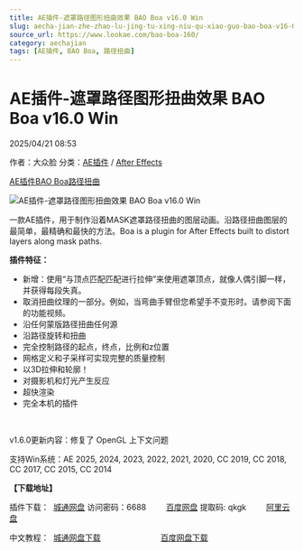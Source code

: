 ```yaml
---
title: AE插件-遮罩路径图形扭曲效果 BAO Boa v16.0 Win
slug: aecha-jian-zhe-zhao-lu-jing-tu-xing-niu-qu-xiao-guo-bao-boa-v16-0-win
source_url: https://www.lookae.com/bao-boa-160/
category: aechajian
tags: [AE插件, BAO Boa, 路径扭曲]
---
```

# AE插件-遮罩路径图形扭曲效果 BAO Boa v16.0 Win

2025/04/21 08:53

作者：大众脸
分类：[AE插件](https://www.lookae.com/after-effects/aechajian/) / [After Effects](https://www.lookae.com/after-effects/)

[AE插件](https://www.lookae.com/tag/ae%e6%8f%92%e4%bb%b6/)[BAO Boa](https://www.lookae.com/tag/bao-boa/)[路径扭曲](https://www.lookae.com/tag/%e8%b7%af%e5%be%84%e6%89%ad%e6%9b%b2/)

![AE插件-遮罩路径图形扭曲效果 BAO Boa v16.0 Win](https://www.lookae.com/wp-content/uploads/2018/11/BAO-Boa.jpg "AE插件-遮罩路径图形扭曲效果 BAO Boa v16.0 Win-LookAE.com")

一款AE插件，用于制作沿着MASK遮罩路径扭曲的图层动画。沿路径扭曲图层的最简单，最精确和最快的方法。Boa is a plugin for After Effects built to distort layers along mask paths.

**插件特征：**

* 新增：使用“与顶点匹配匹配进行拉伸”来使用遮罩顶点，就像人偶引脚一样，并获得每段失真。
* 取消扭曲纹理的一部分。例如，当弯曲手臂但您希望手不变形时。请参阅下面的功能视频。
* 沿任何蒙版路径扭曲任何源
* 沿路径旋转和扭曲
* 完全控制路径的起点，终点，比例和z位置
* 网格定义和子采样可实现完整的质量控制
* 以3D拉伸和轮廓！
* 对摄影机和灯光产生反应
* 超快渲染
* 完全本机的插件

[﻿﻿﻿](http://cloud.video.taobao.com/play/u/null/p/1/e/6/t/1/516254112449.mp4)

v1.6.0更新内容：修复了 OpenGL 上下文问题

支持Win系统：AE 2025, 2024, 2023, 2022, 2021, 2020, CC 2019, CC 2018, CC 2017, CC 2015, CC 2014

**【下载地址】**

插件下载：  [城通网盘](https://url70.ctfile.com/f/2827370-1499699399-416b89?p=4431) 访问密码：6688         [百度网盘](https://pan.baidu.com/s/1ja3I2Yp3jHi6NIv8uyn2yA?pwd=qkgk) 提取码: qkgk         [阿里云盘](https://www.alipan.com/s/EH19YAs8Snd)

中文教程：  [城通网盘下载](https://lookae.ctfile.com/fs/680462-395367140)                           [百度网盘下载](https://pan.baidu.com/s/1cvahGasOL717SFmriVcwUw)
